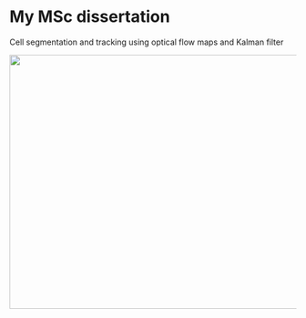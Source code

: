 # My MSc dissertation
Cell segmentation and tracking using optical flow maps and Kalman filter

<p align="center">
  <img width="844" height="446" src="./Cell segmentation and tracking using optical flow maps and Kalman filter.gif" data-zoomable>
</p>
